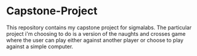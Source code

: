 # Capstone-Project
This repository contains my capstone project for sigmalabs. 
The particular project i'm choosing to do is a version of the naughts and crosses game where the user can play either against another player or choose to play against a simple computer.
